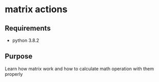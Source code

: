 # matrix actions

## Requirements

* python 3.8.2

## Purpose

Learn how matrix work and how to calculate math operation with them properly